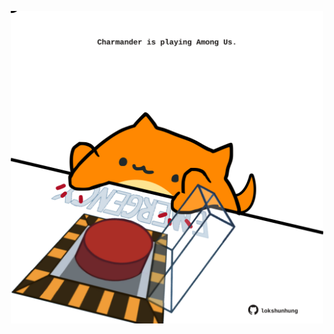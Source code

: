 <!-- built at 13/05/2022, 16:00:58 UTC -->
<p align="center">
  <img width="500" height="500" src="./ReadmeImage.svg">
</p>
